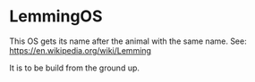# LemmingOS

This OS gets its name after the animal with the same name.
See: https://en.wikipedia.org/wiki/Lemming

It is to be build from the ground up.
